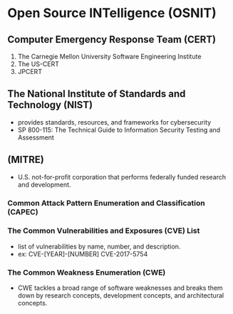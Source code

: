 # Open Source INTelligence (OSNIT)

## Computer Emergency Response Team (CERT)
1. The Carnegie Mellon University Software Engineering Institute
2. The US-CERT
3. JPCERT

## The National Institute of Standards and Technology (NIST)
- provides standards, resources, and frameworks for cybersecurity
- SP 800-115: The Technical Guide to Information Security Testing and Assessment


##  (MITRE)
- U.S. not-for-profit corporation that performs federally funded research and development.

### Common Attack Pattern Enumeration and Classification (CAPEC) 

### The Common Vulnerabilities and Exposures (CVE) List
- list of vulnerabilities by name, number, and description.
- ex:	CVE-[YEAR]-[NUMBER]
	CVE-2017-5754
	
### The Common Weakness Enumeration (CWE)
- CWE tackles a broad range of software weaknesses and breaks them down by research concepts, development concepts, and architectural concepts.
